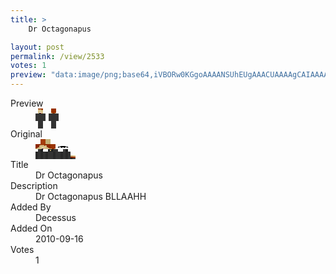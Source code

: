 ```yaml
---
title: >
    Dr Octagonapus

layout: post
permalink: /view/2533
votes: 1
preview: "data:image/png;base64,iVBORw0KGgoAAAANSUhEUgAAACUAAAAgCAIAAAAaMSbnAAAABnRSTlMA/wD/AP5AXyvrAAAAl0lEQVRIiWP8//8fAwzMMmFiwAbSzvzDKo4GiNGOosJhQjcaSXWA7iJMK6lrMfYQQLOefvZRHdDbPhZMITWbEgjj1pEeetjHyMjIwMBwhoGB9zBpkQeJ7AMFpWgiKIYbGxuTZOiZM6eRuSYmpiRpH+7pZdS+UftG7Rs59jEit19wFYZoZSYuQIz24R6eo/aN2jdq38ixDwD9BiowiyPc4gAAAABJRU5ErkJggg=="
---
```

<dl class="side-by-side">
<dt>Preview</dt>
<dd>
    <img class="preview" src="data:image/png;base64,iVBORw0KGgoAAAANSUhEUgAAACUAAAAgCAIAAAAaMSbnAAAABnRSTlMA/wD/AP5AXyvrAAAAl0lEQVRIiWP8//8fAwzMMmFiwAbSzvzDKo4GiNGOosJhQjcaSXWA7iJMK6lrMfYQQLOefvZRHdDbPhZMITWbEgjj1pEeetjHyMjIwMBwhoGB9zBpkQeJ7AMFpWgiKIYbGxuTZOiZM6eRuSYmpiRpH+7pZdS+UftG7Rs59jEit19wFYZoZSYuQIz24R6eo/aN2jdq38ixDwD9BiowiyPc4gAAAABJRU5ErkJggg==">
</dd>
<dt>Original</dt>
<dd>
    <img class="preview" src="data:image/png;base64,iVBORw0KGgoAAAANSUhEUgAAAEAAAAAgCAYAAACinX6EAAABAUlEQVR42u3YPQoCMRAF4PSeIX369LmVvWApWAr2HsDSflvZ3t57jBgYiA+T7BpcsskEHiL5IfPBLqNKZcbFbSiV4bpNRq19CIAACIAACIAANAxwNIpSOdt0SvdXD/AYDv6i+Nk8wHjb+bwL/hbG4HXdAXAWAKBMmgOgwpQBcEFzAWIQPwLEUGLfU3unAWAhCBCOFABCVP8OiBWAAKx+V2oSAO7HwoNz6xrWWgqjtf5Ibj+ux+D5mNz5zjkKM/d+iwJwNygAvQKs4hEwxlAYvFDp/L/X5+YFQAAEQAAEoGcA7kWwNX+OJx8BaB1gr5UP/jrlP3UFoHUAbpFxnlvp7gFeAAvL4iNwbvAAAAAASUVORK5CYII=">
</dd>
<dt>Title</dt>
<dd>Dr Octagonapus</dd>
<dt>Description</dt>
<dd>Dr Octagonapus BLLAAHH</dd>
<dt>Added By</dt>
<dd>Decessus</dd>
<dt>Added On</dt>
<dd>2010-09-16</dd>
<dt>Votes</dt>
<dd>1</dd>
</dl>
